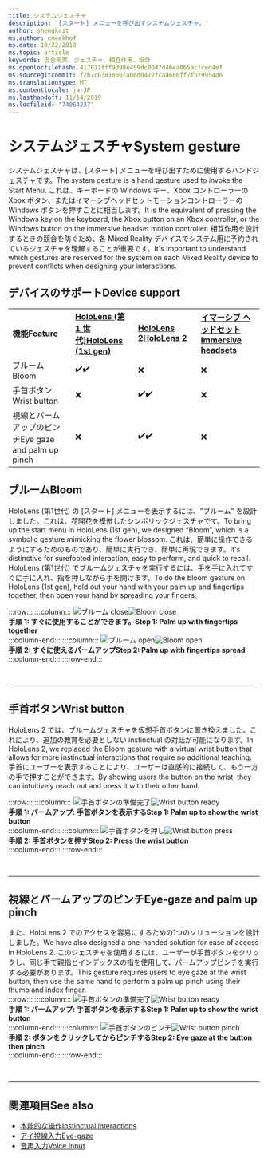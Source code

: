 ```yaml
---
title: システムジェスチャ
description: '[スタート] メニューを呼び出すシステムジェスチャ。'
author: shengkait
ms.author: cmeekhof
ms.date: 10/22/2019
ms.topic: article
keywords: 混合現実、ジェスチャ、相互作用、設計
ms.openlocfilehash: 417811fff9d98e459dc0047d46ea065acfced4ef
ms.sourcegitcommit: f2b7c6381006fab6d0472fcaa680ff7fb79954d6
ms.translationtype: MT
ms.contentlocale: ja-JP
ms.lasthandoff: 11/14/2019
ms.locfileid: "74064237"
---
```

# <a name="system-gesture"></a><span data-ttu-id="48a25-104">システムジェスチャ</span><span class="sxs-lookup"><span data-stu-id="48a25-104">System gesture</span></span>

<span data-ttu-id="48a25-105">システムジェスチャは、[スタート] メニューを呼び出すために使用するハンドジェスチャです。</span><span class="sxs-lookup"><span data-stu-id="48a25-105">The system gesture is a hand gesture used to invoke the Start Menu.</span></span> <span data-ttu-id="48a25-106">これは、キーボードの Windows キー、Xbox コントローラーの Xbox ボタン、またはイマーシブヘッドセットモーションコントローラーの Windows ボタンを押すことに相当します。</span><span class="sxs-lookup"><span data-stu-id="48a25-106">It is the equivalent of pressing the Windows key on the keyboard, the Xbox button on an Xbox controller, or the Windows button on the immersive headset motion controller.</span></span> <span data-ttu-id="48a25-107">相互作用を設計するときの競合を防ぐため、各 Mixed Reality デバイスでシステム用に予約されているジェスチャを理解することが重要です。</span><span class="sxs-lookup"><span data-stu-id="48a25-107">It's important to understand which gestures are reserved for the system on each Mixed Reality device to prevent conflicts when designing your interactions.</span></span>

## <a name="device-support"></a><span data-ttu-id="48a25-108">デバイスのサポート</span><span class="sxs-lookup"><span data-stu-id="48a25-108">Device support</span></span>

<table>
    <colgroup>
    <col width="25%" />
    <col width="25%" />
    <col width="25%" />
    <col width="25%" />
    </colgroup>
    <tr>
        <td><span data-ttu-id="48a25-109"><strong>機能</strong></span><span class="sxs-lookup"><span data-stu-id="48a25-109"><strong>Feature</strong></span></span></td>
        <td><span data-ttu-id="48a25-110"><a href="hololens-hardware-details.md"><strong>HoloLens (第 1 世代)</strong></a></span><span class="sxs-lookup"><span data-stu-id="48a25-110"><a href="hololens-hardware-details.md"><strong>HoloLens (1st gen)</strong></a></span></span></td>
        <td><span data-ttu-id="48a25-111"><a href="https://docs.microsoft.com/hololens/hololens2-hardware"><strong>HoloLens 2</strong></span><span class="sxs-lookup"><span data-stu-id="48a25-111"><a href="https://docs.microsoft.com/hololens/hololens2-hardware"><strong>HoloLens 2</strong></span></span></td>
        <td><span data-ttu-id="48a25-112"><a href="immersive-headset-hardware-details.md"><strong>イマーシブ ヘッドセット</strong></a></span><span class="sxs-lookup"><span data-stu-id="48a25-112"><a href="immersive-headset-hardware-details.md"><strong>Immersive headsets</strong></a></span></span></td>
    </tr>
     <tr>
        <td><span data-ttu-id="48a25-113">ブルーム</span><span class="sxs-lookup"><span data-stu-id="48a25-113">Bloom</span></span></td>
        <td><span data-ttu-id="48a25-114">✔️</span><span class="sxs-lookup"><span data-stu-id="48a25-114">✔️</span></span></td>
        <td>❌</td>
        <td>❌</td>
    </tr>
     <tr>
        <td><span data-ttu-id="48a25-115">手首ボタン</span><span class="sxs-lookup"><span data-stu-id="48a25-115">Wrist button</span></span></td>
        <td>❌</td>
        <td><span data-ttu-id="48a25-116">✔️</span><span class="sxs-lookup"><span data-stu-id="48a25-116">✔️</span></span></td>
        <td>❌</td>
    </tr>
    <tr>
        <td><span data-ttu-id="48a25-117">視線とパームアップのピンチ</span><span class="sxs-lookup"><span data-stu-id="48a25-117">Eye gaze and palm up pinch</span></span></td>
        <td>❌</td>
        <td><span data-ttu-id="48a25-118">✔️</span><span class="sxs-lookup"><span data-stu-id="48a25-118">✔️</span></span></td>
        <td>❌</td>
    </tr>
</table>

## <a name="bloom"></a><span data-ttu-id="48a25-119">ブルーム</span><span class="sxs-lookup"><span data-stu-id="48a25-119">Bloom</span></span>
<span data-ttu-id="48a25-120">HoloLens (第1世代) の [スタート] メニューを表示するには、"ブルーム" を設計しました。これは、花開花を模倣したシンボリックジェスチャです。</span><span class="sxs-lookup"><span data-stu-id="48a25-120">To bring up the start menu in HoloLens (1st gen), we designed “Bloom”, which is a symbolic gesture mimicking the flower blossom.</span></span> <span data-ttu-id="48a25-121">これは、簡単に操作できるようにするためのものであり、簡単に実行でき、簡単に再現できます。</span><span class="sxs-lookup"><span data-stu-id="48a25-121">It's distinctive for surefooted interaction, easy to perform, and quick to recall.</span></span> <span data-ttu-id="48a25-122">HoloLens (第1世代) でブルームジェスチャを実行するには、手を手に入れてすぐに手に入れ、指を押しながら手を開けます。</span><span class="sxs-lookup"><span data-stu-id="48a25-122">To do the bloom gesture on HoloLens (1st gen), hold out your hand with your palm up and fingertips together, then open your hand by spreading your fingers.</span></span>

:::row:::
    :::column:::
        <span data-ttu-id="48a25-123">![ブルーム close](images/bloom-close.png)</span><span class="sxs-lookup"><span data-stu-id="48a25-123">![Bloom close](images/bloom-close.png)</span></span><br>
        <span data-ttu-id="48a25-124">**手順 1: すぐに使用することができます。**</span><span class="sxs-lookup"><span data-stu-id="48a25-124">**Step 1: Palm up with fingertips together**</span></span><br>
    :::column-end:::
    :::column:::
        <span data-ttu-id="48a25-125">![ブルーム open](images/bloom-open.png)</span><span class="sxs-lookup"><span data-stu-id="48a25-125">![Bloom open](images/bloom-open.png)</span></span><br>
        <span data-ttu-id="48a25-126">**手順 2: すぐに使えるパームアップ**</span><span class="sxs-lookup"><span data-stu-id="48a25-126">**Step 2: Palm up with fingertips spread**</span></span><br>
    :::column-end:::
:::row-end:::

<br>

---

## <a name="wrist-button"></a><span data-ttu-id="48a25-127">手首ボタン</span><span class="sxs-lookup"><span data-stu-id="48a25-127">Wrist button</span></span>
<span data-ttu-id="48a25-128">HoloLens 2 では、ブルームジェスチャを仮想手首ボタンに置き換えました。これにより、追加の教育を必要としない instinctual の対話が可能になります。</span><span class="sxs-lookup"><span data-stu-id="48a25-128">In HoloLens 2, we replaced the Bloom gesture with a virtual wrist button that allows for more instinctual interactions that require no additional teaching.</span></span> <span data-ttu-id="48a25-129">手首にユーザーを表示することにより、ユーザーは直感的に接続して、もう一方の手で押すことができます。</span><span class="sxs-lookup"><span data-stu-id="48a25-129">By showing users the button on the wrist, they can intuitively reach out and press it with their other hand.</span></span>

:::row:::
    :::column:::
        <span data-ttu-id="48a25-130">![手首ボタンの準備完了](images/wrist-button-ready.png)</span><span class="sxs-lookup"><span data-stu-id="48a25-130">![Wrist button ready](images/wrist-button-ready.png)</span></span><br>
        <span data-ttu-id="48a25-131">**手順 1: パームアップ: 手首ボタンを表示する**</span><span class="sxs-lookup"><span data-stu-id="48a25-131">**Step 1: Palm up to show the wrist button**</span></span><br>
    :::column-end:::
    :::column:::
        <span data-ttu-id="48a25-132">![手首ボタンを押し](images/wrist-button-press.png)</span><span class="sxs-lookup"><span data-stu-id="48a25-132">![Wrist button press](images/wrist-button-press.png)</span></span><br>
        <span data-ttu-id="48a25-133">**手順 2: 手首ボタンを押す**</span><span class="sxs-lookup"><span data-stu-id="48a25-133">**Step 2: Press the wrist button**</span></span><br>
    :::column-end:::
:::row-end:::

<br>

---


## <a name="eye-gaze-and-palm-up-pinch"></a><span data-ttu-id="48a25-134">視線とパームアップのピンチ</span><span class="sxs-lookup"><span data-stu-id="48a25-134">Eye-gaze and palm up pinch</span></span>
<span data-ttu-id="48a25-135">また、HoloLens 2 でのアクセスを容易にするための1つのソリューションを設計しました。</span><span class="sxs-lookup"><span data-stu-id="48a25-135">We have also designed a one-handed solution for ease of access in HoloLens 2.</span></span> <span data-ttu-id="48a25-136">このジェスチャを使用するには、ユーザーが手首ボタンをクリックし、同じ手で親指とインデックスの指を使用して、パームアップピンチを実行する必要があります。</span><span class="sxs-lookup"><span data-stu-id="48a25-136">This gesture requires users to eye gaze at the wrist button, then use the same hand to perform a palm up pinch using their thumb and index finger.</span></span><br>
:::row:::
    :::column:::
        <span data-ttu-id="48a25-137">![手首ボタンの準備完了](images/wrist-button-ready.png)</span><span class="sxs-lookup"><span data-stu-id="48a25-137">![Wrist button ready](images/wrist-button-ready.png)</span></span><br>
        <span data-ttu-id="48a25-138">**手順 1: パームアップ: 手首ボタンを表示する**</span><span class="sxs-lookup"><span data-stu-id="48a25-138">**Step 1: Palm up to show the wrist button**</span></span><br>
    :::column-end:::
    :::column:::
        <span data-ttu-id="48a25-139">![手首ボタンのピンチ](images/wrist-button-pinch.png)</span><span class="sxs-lookup"><span data-stu-id="48a25-139">![Wrist button pinch](images/wrist-button-pinch.png)</span></span><br>
        <span data-ttu-id="48a25-140">**手順 2: ボタンをクリックしてからピンチする**</span><span class="sxs-lookup"><span data-stu-id="48a25-140">**Step 2: Eye gaze at the button then pinch**</span></span><br>
    :::column-end:::
:::row-end:::

<br>

---

## <a name="see-also"></a><span data-ttu-id="48a25-141">関連項目</span><span class="sxs-lookup"><span data-stu-id="48a25-141">See also</span></span>

* [<span data-ttu-id="48a25-142">本能的な操作</span><span class="sxs-lookup"><span data-stu-id="48a25-142">Instinctual interactions</span></span>](interaction-fundamentals.md)
* [<span data-ttu-id="48a25-143">アイ視線入力</span><span class="sxs-lookup"><span data-stu-id="48a25-143">Eye-gaze</span></span>](eye-tracking.md)
* [<span data-ttu-id="48a25-144">音声入力</span><span class="sxs-lookup"><span data-stu-id="48a25-144">Voice input</span></span>](voice-input.md)
